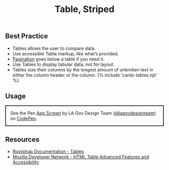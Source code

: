 ﻿---
title: Table, Striped
summary: Tables allow users to compare and review large amounts of data.
tags: components
layout: guide
eleventyNavigation:
  key: Table, Striped
  parent: Components
  order: 320
  excerpt: Tables allow users to compare and review large amounts of data.
  img: /img/illustrations/illus-table.svg
---

## Best Practice

- Tables allows the user to compare data.
- Use accessible Table markup, like what’s provided.
- [Pagination](/components/pagination) goes below a table if you need it.
- Use Tables to display tabular data, not for layout.
- Tables size their columns by the longest amount of unbroken text in either the column header or the column.
{% include 'cards-tables.njk' %}

## Usage

<p class="codepen" data-height="{{codepen.embedHeight}}" data-default-tab="html,result" data-slug-hash="wBvNXqj" data-pen-title="App Screen" data-editable="true" data-user="lagovdesignteam" style="height: {{codepen.embedHeightPx}} box-sizing: border-box; display: flex; align-items: center; justify-content: center; border: 2px solid; margin: 1em 0; padding: 1em;">
  <span>See the Pen <a href="https://codepen.io/lagovdesignteam/pen/wBvNXqj">
  App Screen</a> by LA Gov Design Team (<a href="https://codepen.io/lagovdesignteam">@lagovdesignteam</a>)
  on <a href="https://codepen.io">CodePen</a>.</span>
</p>
<script async src="https://public.codepenassets.com/embed/index.js"></script>

## Resources

- [Bootstrap Documentation - Tables](https://getbootstrap.com/docs/5.3/content/tables/)
- [Mozilla Developer Network - HTML Table Advanced Features and Accessibility](https://developer.mozilla.org/en-US/docs/Learn/HTML/Tables/Advanced)
